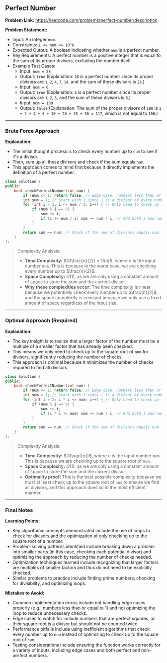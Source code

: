 ## Perfect Number
**Problem Link:** https://leetcode.com/problems/perfect-number/description

**Problem Statement:**
- Input: An integer `num`.
- Constraints: `1 <= num <= 10^8`.
- Expected Output: A boolean indicating whether `num` is a perfect number.
- Key Requirements: A perfect number is a positive integer that is equal to the sum of its proper divisors, excluding the number itself.
- Example Test Cases:
  - Input: `num = 28`
  - Output: `true` (Explanation: `28` is a perfect number since its proper divisors are `1`, `2`, `4`, `7`, `14`, and the sum of these divisors is `28`.)
  - Input: `num = 6`
  - Output: `true` (Explanation: `6` is a perfect number since its proper divisors are `1`, `2`, `3`, and the sum of these divisors is `6`.)
  - Input: `num = 100`
  - Output: `false` (Explanation: The sum of the proper divisors of `100` is `1 + 2 + 4 + 5 + 10 + 20 + 25 + 50 = 117`, which is not equal to `100`.)

---

### Brute Force Approach

**Explanation:**
- The initial thought process is to check every number up to `num` to see if it's a divisor.
- Then, sum up all these divisors and check if the sum equals `num`.
- This approach comes to mind first because it directly implements the definition of a perfect number.

```cpp
class Solution {
public:
    bool checkPerfectNumber(int num) {
        if (num <= 1) return false; // Edge case: numbers less than or equal to 1 are not perfect
        int sum = 1; // Start with 1 since 1 is a divisor of every number
        for (int i = 2; i <= num / 2; i++) { // Only need to check up to num / 2
            if (num % i == 0) {
                sum += i;
                if (i != num / i) sum += num / i; // Add both i and num / i as divisors if they are different
            }
        }
        return sum == num; // Check if the sum of divisors equals num
    }
};
```

> Complexity Analysis:
> - **Time Complexity:** $O(\frac{n}{2}) = O(n)$, where $n$ is the input number `num`. This is because in the worst case, we are checking every number up to $\frac{n}{2}$.
> - **Space Complexity:** $O(1)$, as we are only using a constant amount of space to store the sum and the current divisor.
> - **Why these complexities occur:** The time complexity is linear because we potentially check every number up to $\frac{n}{2}$, and the space complexity is constant because we only use a fixed amount of space regardless of the input size.

---

### Optimal Approach (Required)

**Explanation:**
- The key insight is to realize that a larger factor of the number must be a multiple of a smaller factor that has already been checked.
- This means we only need to check up to the square root of `num` for divisors, significantly reducing the number of checks.
- This approach is optimal because it minimizes the number of checks required to find all divisors.

```cpp
class Solution {
public:
    bool checkPerfectNumber(int num) {
        if (num <= 1) return false; // Edge case: numbers less than or equal to 1 are not perfect
        int sum = 1; // Start with 1 since 1 is a divisor of every number
        for (int i = 2; i * i <= num; i++) { // Only need to check up to sqrt(num)
            if (num % i == 0) {
                sum += i;
                if (i * i != num) sum += num / i; // Add both i and num / i as divisors if they are different
            }
        }
        return sum == num; // Check if the sum of divisors equals num
    }
};
```

> Complexity Analysis:
> - **Time Complexity:** $O(\sqrt{n})$, where $n$ is the input number `num`. This is because we are checking up to the square root of `num`.
> - **Space Complexity:** $O(1)$, as we are only using a constant amount of space to store the sum and the current divisor.
> - **Optimality proof:** This is the best possible complexity because we must at least check up to the square root of `num` to ensure we find all divisors, and this approach does so in the most efficient manner.

---

### Final Notes

**Learning Points:**
- Key algorithmic concepts demonstrated include the use of loops to check for divisors and the optimization of only checking up to the square root of a number.
- Problem-solving patterns identified include breaking down a problem into smaller parts (in this case, checking each potential divisor) and optimizing the approach by reducing the number of checks needed.
- Optimization techniques learned include recognizing that larger factors are multiples of smaller factors and thus do not need to be explicitly checked.
- Similar problems to practice include finding prime numbers, checking for divisibility, and optimizing loops.

**Mistakes to Avoid:**
- Common implementation errors include not handling edge cases properly (e.g., numbers less than or equal to 1) and not optimizing the loop to reduce unnecessary checks.
- Edge cases to watch for include numbers that are perfect squares, as their square root is a divisor but should not be counted twice.
- Performance pitfalls include using inefficient algorithms that check every number up to `num` instead of optimizing to check up to the square root of `num`.
- Testing considerations include ensuring the function works correctly for a variety of inputs, including edge cases and both perfect and non-perfect numbers.
